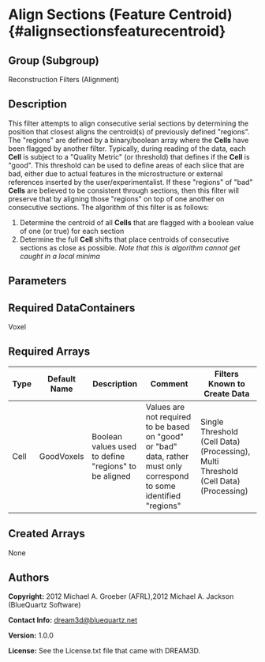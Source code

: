 Align Sections (Feature Centroid) {#alignsectionsfeaturecentroid}
======

## Group (Subgroup) ##
Reconstruction Filters (Alignment)

## Description ##
This filter attempts to align consecutive serial sections by determining the position that closest aligns the centroid(s) of previously
defined "regions".  The "regions" are defined by a binary/boolean array where the **Cells** have been flagged by another filter.
Typically, during reading of the data, each **Cell** is subject to a "Quality Metric" (or threshold) that defines if the **Cell**
is "good".  This threshold can be used to define areas of each slice that are bad, either due to actual features in the microstructure or
external references inserted by the user/experimentalist.  If these "regions" of "bad" **Cells** are believed to be consistent through
sections, then this filter will preserve that by aligning those "regions" on top of one another on consecutive sections.
The algorithm of this filter is as follows:

1. Determine the centroid of all **Cells** that are flagged with a boolean value of one (or true) for each section 
2. Determine the full **Cell** shifts that place centroids of consecutive sections as close as possible.
*Note that this is algorithm cannot get caught in a local minima*


## Parameters ##

## Required DataContainers ##
Voxel

## Required Arrays ##

| Type | Default Name | Description | Comment | Filters Known to Create Data |
|------|--------------|-------------|---------|-----|
| Cell | GoodVoxels | Boolean values used to define "regions" to be aligned | Values are not required to be based on "good" or "bad" data, rather must only correspond to some identified "regions"  | Single Threshold (Cell Data) (Processing), Multi Threshold (Cell Data) (Processing) |

## Created Arrays ##
None


## Authors ##

**Copyright:** 2012 Michael A. Groeber (AFRL),2012 Michael A. Jackson (BlueQuartz Software)

**Contact Info:** dream3d@bluequartz.net

**Version:** 1.0.0

**License:**  See the License.txt file that came with DREAM3D.




